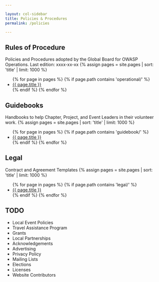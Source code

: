 ```yaml
---

layout: col-sidebar
title: Policies & Procedures
permalink: /policies

---
```


## Rules of Procedure
Policies and Procedures adopted by the Global Board for OWASP Operations. Last edition: xxxx-xx-xx
{% assign pages = site.pages | sort: 'title' | limit: 1000 %}
<ul>
{% for page in pages %}
 {% if page.path contains 'operational/' %}
 <li><a href='/www-policy{{ page.url }}'>{{ page.title }}</a></li>
 {% endif %}
{% endfor %}
</ul>

## Guidebooks
Handbooks to help Chapter, Project, and Event Leaders in their volunteer work.
{% assign pages = site.pages | sort: 'title' | limit: 1000 %}
<ul>
{% for page in pages %}
 {% if page.path contains 'guidebook/' %}
 <li><a href='/www-policy{{ page.url }}'>{{ page.title }}</a></li>
 {% endif %}
{% endfor %}
</ul>

## Legal
Contract and Agreement Templates
{% assign pages = site.pages | sort: 'title' | limit: 1000 %}
<ul>
{% for page in pages %}
 {% if page.path contains 'legal/' %}
 <li><a href='/www-policy{{ page.url }}'>{{ page.title }}</a></li>
 {% endif %}
{% endfor %}
</ul>


## TODO
- Local Event Policies
- Travel Assistance Program
- Grants
- Local Partnerships
- Acknowledgements
- Advertising
- Privacy Policy
- Mailing Lists
- Elections
- Licenses
- Website Contributors


